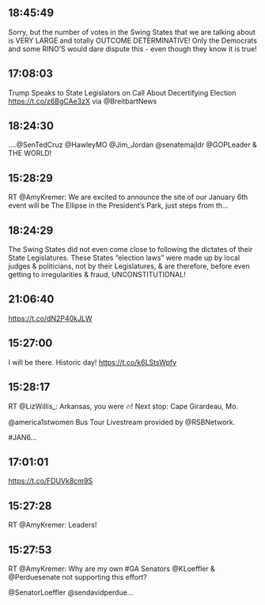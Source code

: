 ## 18:45:49
Sorry, but the number of votes in the Swing States that we are talking about is VERY LARGE and totally OUTCOME DETERMINATIVE! Only the Democrats and some RINO’S would dare dispute this - even though they know it is true!
## 17:08:03
Trump Speaks to State Legislators on Call About Decertifying Election https://t.co/z6BgCAe3zX via @BreitbartNews
## 18:24:30
....@SenTedCruz @HawleyMO @Jim_Jordan @senatemajldr @GOPLeader &amp; THE WORLD!
## 15:28:29
RT @AmyKremer: We are excited to announce the site of our January 6th event will be The Ellipse in the President’s Park, just steps from th…
## 18:24:29
The Swing States did not even come close to following the dictates of their State Legislatures. These States  “election laws” were made up by local judges &amp; politicians, not by their Legislatures, &amp; are therefore, before even getting to irregularities &amp; fraud, UNCONSTITUTIONAL!
## 21:06:40
https://t.co/dN2P40kJLW
## 15:27:00
I will be there. Historic day! https://t.co/k6LStsWpfy
## 15:28:17
RT @LizWillis_: Arkansas, you were 🔥!
Next stop: Cape Girardeau, Mo.

@america1stwomen Bus Tour Livestream provided by @RSBNetwork.

#JAN6…
## 17:01:01
https://t.co/FDUVk8cm9S
## 15:27:28
RT @AmyKremer: Leaders!
## 15:27:53
RT @AmyKremer: Why are my own #GA Senators ⁦@KLoeffler⁩ &amp; ⁦@Perduesenate⁩ not supporting this effort?

⁦@SenatorLoeffler⁩ ⁦@sendavidperdue⁩…
